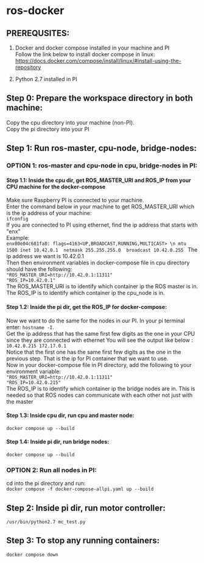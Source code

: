# ros-docker

## PREREQUSITES:  
1. Docker and docker compose installed in your machine and PI  
Follow the link below to install docker compose in linux:  
https://docs.docker.com/compose/install/linux/#install-using-the-repository  

2. Python 2.7 installed in PI  
## Step 0: Prepare the workspace directory in both machine:  
Copy the cpu directory into your machine (non-PI).  
Copy the pi directory into your PI

## Step 1: Run ros-master, cpu-node, bridge-nodes:  
### OPTION 1: ros-master and cpu-node in cpu, bridge-nodes in PI:  
#### Step 1.1: Inside the cpu dir, get ROS_MASTER_URI and ROS_IP from your CPU machine for the docker-compose
Make sure Raspberry PI is connected to your machine.    
Enter the command below in your machine to get ROS_MASTER_URI which is the ip address of your machine:  
```ifconfig```  
If you are connected to PI using ethernet, find the ip address that starts with "enx"  
Example:  
```enx00e04c681fa8: flags=4163<UP,BROADCAST,RUNNING,MULTICAST> \n mtu 1500 inet 10.42.0.1  netmask 255.255.255.0  broadcast 10.42.0.255 ```
The ip address we want is 10.42.0.1  
Then then environment variables in docker-compose file in cpu directory should have the following:  
```"ROS_MASTER_URI=http://10.42.0.1:11311"```  
```"ROS_IP=10.42.0.1"```  
The ROS_MASTER_URI is to identify which container ip the ROS master is in.  
The ROS_IP is to identify which container ip the cpu_node is in. 

#### Step 1.2: Inside the pi dir, get the ROS_IP for docker-compose:  
Now we want to do the same for the nodes in our PI. 
In your pi terminal enter: 
```hostname -I```.  
Get the ip address that has the same first few digits as the one in your CPU since they are connected with ethernet
You will see the output like below  :
```10.42.0.215 172.17.0.1 ```  
Notice that the first one has the same first few digits as the one in the previous step. That is the ip for PI container that we want to use.  
Now in your docker-compose file in PI directory, add the following to your environment variable:  
```"ROS_MASTER_URI=http://10.42.0.1:11311"```  
```"ROS_IP=10.42.0.215"```  
The ROS_IP is to identify which container ip the bridge nodes are in. 
This is needed so that ROS nodes can communicate with each other not just with the master  


#### Step 1.3: Inside cpu dir, run cpu and master node:  
```docker compose up --build```  

#### Step 1.4: Inside pi dir, run bridge nodes:  
```docker compose up --build``` 

### OPTION 2: Run all nodes in PI:  
cd into the pi directory and run:  
```docker compose -f docker-compose-allpi.yaml up --build```

## Step 2: Inside pi dir, run motor controller:  
```/usr/bin/python2.7 mc_test.py```  

## Step 3: To stop any running containers:  
```docker compose down```
